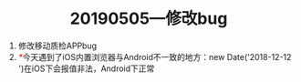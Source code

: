 
<h1 align="center">20190505—修改bug</h1>
<ol>
  <li>修改移动质检APPbug</li>
  <li><i style="color: red">*</i>今天遇到了iOS内置浏览器与Android不一致的地方：new Date('2018-12-12 ')在iOS下会报值非法，Android下正常</li>
  
</ol> 
